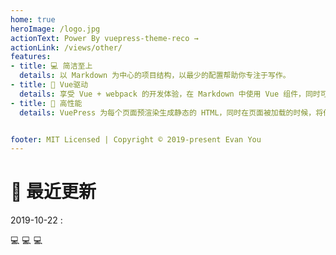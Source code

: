 ```yaml
---
home: true
heroImage: /logo.jpg
actionText: Power By vuepress-theme-reco →
actionLink: /views/other/
features:
- title: 💻 简洁至上
  details: 以 Markdown 为中心的项目结构，以最少的配置帮助你专注于写作。
- title: 📜 Vue驱动
  details: 享受 Vue + webpack 的开发体验，在 Markdown 中使用 Vue 组件，同时可以使用 Vue 来开发自定义主题。
- title: 🚀 高性能
  details: VuePress 为每个页面预渲染生成静态的 HTML，同时在页面被加载的时候，将作为 SPA 运行。


footer: MIT Licensed | Copyright © 2019-present Evan You
---
```


# 🔔 最近更新
2019-10-22 : 

:computer: :computer: :computer:
